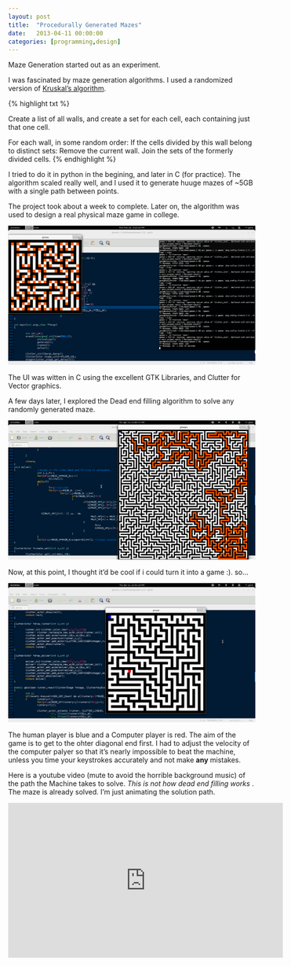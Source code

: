 ```yaml
---
layout: post
title:  "Procedurally Generated Mazes"
date:   2013-04-11 00:00:00
categories: [programming,design]
---
```


Maze Generation started out as an experiment.

I was fascinated by maze generation algorithms. I used a randomized version of [Kruskal’s algorithm](https://en.wikipedia.org/wiki/Maze_generation_algorithm#Randomized_Kruskal's_algorithm). 





{% highlight txt %}

Create a list of all walls, and create a set for each cell, 
each containing just that one cell.

For each wall, in some random order:
    If the cells divided by this wall belong to distinct sets:
        Remove the current wall.
        Join the sets of the formerly divided cells.
{% endhighlight %}

I tried to do it in python in the begining, and later in C (for practice). The algorithm scaled really well, and I used it to generate huuge mazes of ~5GB with a single path between points.

The project took about a week to complete. Later on, the algorithm was used to design a real physical maze game in college.

![My helpful screenshot](/assets/images/maze1.png)

The UI was witten in C using the excellent GTK Libraries, and Clutter for Vector graphics.

A few days later, I explored the Dead end filling algorithm to solve any randomly generated maze.

![My helpful screenshot](/assets/images/maze2.png)

Now, at this point, I thought it’d be cool if i could turn it into a game :). so…

![My helpful screenshot](/assets/images/maze3.png)

The human player is blue and a Computer player is red. The aim of the game is to get to the ohter diagonal end first. I had to adjust the velocity of the computer palyer so that it’s nearly impossible to beat the machine, unless you time your keystrokes accurately and not make **any** mistakes.

Here is a youtube video (mute to avoid the horrible background music) of the path the Machine takes to solve. *This is not how dead end filling works* . The maze is already solved. I’m just animating the solution path.

<iframe width="560" height="315" src="https://www.youtube.com/embed/AkNWvK6vhzk" frameborder="0" allow="accelerometer; autoplay; encrypted-media; gyroscope; picture-in-picture" allowfullscreen></iframe>